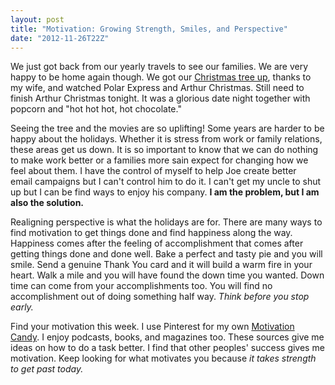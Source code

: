 ```yaml
---
layout: post
title: "Motivation: Growing Strength, Smiles, and Perspective"
date: "2012-11-26T22Z"
---
```


We just got back from our yearly travels to see our families. We are very happy to be home again though. We got our <a title="2012 Smith Christmas tree " href="http://t.co/RC1CisrZ" target="_blank">Christmas tree up</a>, thanks to my wife, and watched Polar Express and Arthur Christmas. Still need to finish Arthur Christmas tonight. It was a glorious date night together with popcorn and "hot hot hot, hot chocolate."

Seeing the tree and the movies are so uplifting! Some years are harder to be happy about the holidays. Whether it is stress from work or family relations, these areas get us down. It is so important to know that we can do nothing to make work better or a families more sain expect for changing how we feel about them. I have the control of myself to help Joe create better email campaigns but I can't control him to do it. I can't get my uncle to shut up but I can be find ways to enjoy his company. <strong>I am the problem, but I am also the solution.</strong>

Realigning perspective is what the holidays are for. There are many ways to find motivation to get things done and find happiness along the way. Happiness comes after the feeling of accomplishment that comes after getting things done and done well. Bake a perfect and tasty pie and you will smile. Send a genuine Thank You card and it will build a warm fire in your heart. Walk a mile and you will have found the down time you wanted. Down time can come from your accomplishments too. You will find no accomplishment out of doing something half way. <em>Think before you stop early.</em>

Find your motivation this week. I use Pinterest for my own <a title="Motivation Candy Pinterest board" href="http://pinterest.com/wolfgangcs/motivation-candy/" target="_blank">Motivation Candy</a>. I enjoy podcasts, books, and magazines too. These sources give me ideas on how to do a task better. I find that other peoples' success gives me motivation. Keep looking for what motivates you because <em>it takes strength to get past today.</em>
